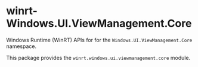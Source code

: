 <!-- warning: Please don't edit this file. It was automatically generated. -->

# winrt-Windows.UI.ViewManagement.Core

Windows Runtime (WinRT) APIs for for the `Windows.UI.ViewManagement.Core` namespace.

This package provides the `winrt.windows.ui.viewmanagement.core` module.
